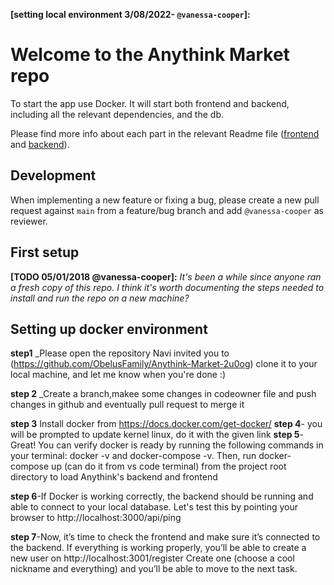 **[setting local environment 3/08/2022- `@vanessa-cooper`]:**

# Welcome to the Anythink Market repo

To start the app use Docker. It will start both frontend and backend, including all the relevant dependencies, and the db.

Please find more info about each part in the relevant Readme file ([frontend](frontend/readme.md) and [backend](backend/README.md)).

## Development

When implementing a new feature or fixing a bug, please create a new pull request against `main` from a feature/bug branch and add `@vanessa-cooper` as reviewer.

## First setup

**[TODO 05/01/2018 @vanessa-cooper]:** _It's been a while since anyone ran a fresh copy of this repo. I think it's worth documenting the steps needed to install and run the repo on a new machine?_

## Setting up docker environment
**step1** _Please open the repository Navi invited you to (https://github.com/ObelusFamily/Anythink-Market-2u0og) clone it to your local machine, and let me know when you're done :)

**step 2** _Create a branch,makee some changes in codeowner file and push changes in github and eventually pull request to merge it

**step 3** Install docker from https://docs.docker.com/get-docker/ 
**step 4**-  you will be prompted to update kernel linux, do it with the given  link
**step 5**-  Great! You can verify docker is ready by running the following commands in your terminal: docker -v and docker-compose -v.
Then, run docker-compose up (can do it from vs code terminal) from the project root directory to load Anythink's backend and frontend

**step 6**-If Docker is working correctly, the backend should be running and able to connect to your local database.
Let's test this by pointing your browser to http://localhost:3000/api/ping

**step 7**-Now, it’s time to check the frontend and make sure it’s connected to the backend.
If everything is working properly, you’ll be able to create a new user on http://localhost:3001/register
Create one (choose a cool nickname and everything) and you’ll be able to move to the next task.